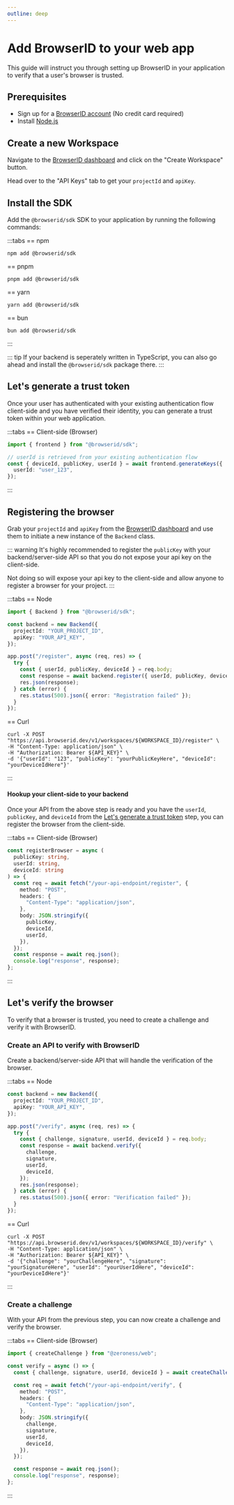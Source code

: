 ```yaml
---
outline: deep
---
```


# Add BrowserID to your web app

This guide will instruct you through setting up BrowserID in your application to verify that a user's browser is trusted.

## Prerequisites

- Sign up for a [BrowserID account](https://dash.browserid.dev) (No credit card required)
- Install [Node.js](https://docs.npmjs.com/downloading-and-installing-node-js-and-npm)

## Create a new Workspace

Navigate to the [BrowserID dashboard](https://dash.browserid.dev) and click on the "Create Workspace" button.

Head over to the "API Keys" tab to get your `projectId` and `apiKey`.

## Install the SDK

Add the `@browserid/sdk` SDK to your application by running the following commands:

:::tabs
== npm

```shell
npm add @browserid/sdk
```

== pnpm

```shell
pnpm add @browserid/sdk
```

== yarn

```shell
yarn add @browserid/sdk
```

== bun

```shell
bun add @browserid/sdk
```

:::

::: tip
If your backend is seperately written in TypeScript, you can also go ahead and install the `@browserid/sdk` package there.
:::

## Let's generate a trust token

Once your user has authenticated with your existing authentication flow client-side and you have verified their identity, you can generate a trust token within your web application.

:::tabs
== Client-side (Browser)

```typescript
import { frontend } from "@browserid/sdk";

// userId is retrieved from your existing authentication flow
const { deviceId, publicKey, userId } = await frontend.generateKeys({
  userId: "user_123",
});
```

:::

## Registering the browser

Grab your `projectId` and `apiKey` from the [BrowserID dashboard](https://dash.browserid.dev) and use them to initiate a new instance of the `Backend` class.

::: warning
It's highly recommended to register the `publicKey` with your backend/server-side API so that you do not expose your api key on the client-side.

Not doing so will expose your api key to the client-side and allow anyone to register a browser for your project.
:::

:::tabs
== Node

```typescript
import { Backend } from "@browserid/sdk";

const backend = new Backend({
  projectId: "YOUR_PROJECT_ID",
  apiKey: "YOUR_API_KEY",
});

app.post("/register", async (req, res) => {
  try {
    const { userId, publicKey, deviceId } = req.body;
    const response = await backend.register({ userId, publicKey, deviceId });
    res.json(response);
  } catch (error) {
    res.status(500).json({ error: "Registration failed" });
  }
});
```

== Curl

```curl
curl -X POST "https://api.browserid.dev/v1/workspaces/${WORKSPACE_ID}/register" \
-H "Content-Type: application/json" \
-H "Authorization: Bearer ${API_KEY}" \
-d '{"userId": "123", "publicKey": "yourPublicKeyHere", "deviceId": "yourDeviceIdHere"}'
```

:::

#### Hookup your client-side to your backend

Once your API from the above step is ready and you have the `userId`, `publicKey`, and `deviceId` from the [Let's generate a trust token](#let-s-generate-a-trust-token) step, you can register the browser from the client-side.

:::tabs
== Client-side (Browser)

```typescript
const registerBrowser = async (
  publicKey: string,
  userId: string,
  deviceId: string
) => {
  const req = await fetch("/your-api-endpoint/register", {
    method: "POST",
    headers: {
      "Content-Type": "application/json",
    },
    body: JSON.stringify({
      publicKey,
      deviceId,
      userId,
    }),
  });
  const response = await req.json();
  console.log("response", response);
};
```

:::

## Let's verify the browser

To verify that a browser is trusted, you need to create a challenge and verify it with BrowserID.

### Create an API to verify with BrowserID

Create a backend/server-side API that will handle the verification of the browser.

:::tabs
== Node

```typescript
const backend = new Backend({
  projectId: "YOUR_PROJECT_ID",
  apiKey: "YOUR_API_KEY",
});

app.post("/verify", async (req, res) => {
  try {
    const { challenge, signature, userId, deviceId } = req.body;
    const response = await backend.verify({
      challenge,
      signature,
      userId,
      deviceId,
    });
    res.json(response);
  } catch (error) {
    res.status(500).json({ error: "Verification failed" });
  }
});
```

== Curl

```curl
curl -X POST "https://api.browserid.dev/v1/workspaces/${WORKSPACE_ID}/verify" \
-H "Content-Type: application/json" \
-H "Authorization: Bearer ${API_KEY}" \
-d '{"challenge": "yourChallengeHere", "signature": "yourSignatureHere", "userId": "yourUserIdHere", "deviceId": "yourDeviceIdHere"}'
```

:::

### Create a challenge

With your API from the previous step, you can now create a challenge and verify the browser.

:::tabs
== Client-side (Browser)

```typescript
import { createChallenge } from "@zeroness/web";

const verify = async () => {
  const { challenge, signature, userId, deviceId } = await createChallenge();

  const req = await fetch("/your-api-endpoint/verify", {
    method: "POST",
    headers: {
      "Content-Type": "application/json",
    },
    body: JSON.stringify({
      challenge,
      signature,
      userId,
      deviceId,
    }),
  });

  const response = await req.json();
  console.log("response", response);
};
```

:::
